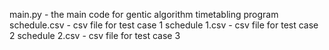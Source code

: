 main.py - the main code for gentic algorithm timetabling program 
schedule.csv - csv file for test case 1
schedule 1.csv - csv file for test case 2
schedule 2.csv - csv file for test case 3
